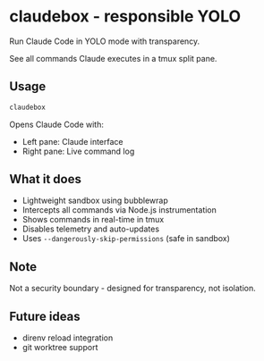 # claudebox - responsible YOLO

Run Claude Code in YOLO mode with transparency.

See all commands Claude executes in a tmux split pane.

## Usage

```bash
claudebox
```

Opens Claude Code with:
- Left pane: Claude interface
- Right pane: Live command log

## What it does

- Lightweight sandbox using bubblewrap
- Intercepts all commands via Node.js instrumentation
- Shows commands in real-time in tmux
- Disables telemetry and auto-updates
- Uses `--dangerously-skip-permissions` (safe in sandbox)

## Note

Not a security boundary - designed for transparency, not isolation.

## Future ideas

- direnv reload integration
- git worktree support
